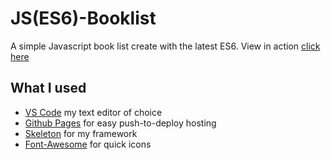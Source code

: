 # JS(ES6)-Booklist

A simple Javascript book list create with the latest ES6.
View in action [click here](https://jacobwebster.github.io/JSes6-Booklist/)

## What I used
- [VS Code](https://code.visualstudio.com/) my text editor of choice
- [Github Pages](https://pages.github.com/) for easy push-to-deploy hosting
- [Skeleton](http://getskeleton.com/) for my framework
- [Font-Awesome](https://fontawesome.com//) for quick icons

